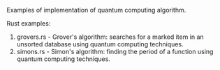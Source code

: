 Examples of implementation of quantum computing algorithm.

Rust examples:

1. grovers.rs - Grover's algorithm: searches for a marked item in an unsorted database using quantum computing techniques.
2. simons.rs - Simon's algorithm: finding the period of a function using quantum computing techniques.